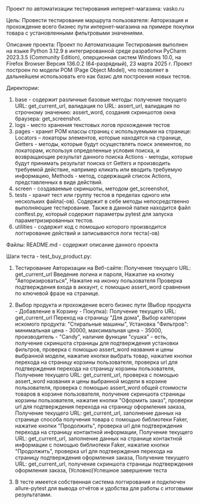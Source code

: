 Проект по автоматизации тестирования интернет-магазина: vasko.ru

Цель: 
Провести тестирование маршрута пользователя: Авторизация и прохождение всего бизнес пути интернет-магазина на примере покупки товара с установленными фильтровыми значениями.

Описание проекта: 
Проект по Автоматизации Тестирования выполнен на языке Python 3.12.9 в интегрированной среде разработки PyCharm 2023.3.5 (Community Edition), оперционная систем Windows 10.0, на Firefox Browser Версия 136.0.2 (64-разрядный), 23 марта 2025 г. Проект построен по модели POM (Page Object Model), что позволяет в дальнейшем использовать его как базис для построения новых тестов.

Директории: 
1)	base - содержит различные базовые методы: 
  получение текущего URL: get_current_url,
  валидация по URL: assert_url,
  валидация по строчному значению: assert_word,
  создания скриншотов окна браузера: get_screenshot.
2)  logs - место хранения текстовых логов прохождения тестов
3)  pages - хранит POM классы страниц c используемыми на странице: 
  Locators – локаторы элементов, которые находятся на странице,
  Getters - методы, которые будут осуществлять поиск элементов, по локаторам, используя определенные условия поиска, и возвращающие результат данного поиска
  Actions - методы, которые будут принимать результат поиска от Getters и производить требуемой действие, например кликать или вводить требуемую информацию,
  Methods - метод, содержащий список Actions, представленных в виде действий.
4)	screen - создаваемые скриншоты, методом get_screenshot, 
5)  tests - хранит тест или группу тестов в пределах одного или нескольких файла(-ов). Содержит в себе методы непосредственно выполняющие тестирование. Также в данной папке находится файл conftest.py, который содержит параметры pytest для запуска параметризированных тестов.
6)  utilities - содержит код с помощью которого производится логгирование действий и записываются логи теста(-ов)

Файлы:
README.md - содержит описание данного проекта

Шаги теста - test_buy_product.py:
1.	Тестирование Авторизации на Веб-сайте:
Получение текущего URL: get_current_url
Введение логина и пароля, 
Нажатие на кнопку "Авторизироваться", 
Нажатие на иконку пользователя 
Проверка подтверждения входа в аккаунт, с помощью assert_word сравнения по
ключевой фразе на странице.

2.	Выбор продукта и прохождение всего бизнес пути (Выбор продукта - Добавление в Корзину - Покупка):
Получение текущего URL: get_current_url
Переход на страницу "Для дома", 
Выбор категории искомого продукта: "Стиральные машины", 
Установка "Фильтров": 
минимальная цена - 30000, 
максимальная цена - 35000, 
производитель - "Candy", 
наличие функции "сушка" - есть, 
получение скриншота страницы для подтверждения установки фильтров, 
проверка с помощью assert_word названия и цены выбранной модели, 
нажатие кнопки выбрать товар, 
нажатие кнопки перехода на страницу корзины пользователя, 
проверка url для подтверждения перехода на страницу корзины пользователя,
Получение текущего URL: get_current_url,
проверка с помощью assert_word названия и цены выбранной модели в корзине пользователя, 
проверка с помощью assert_word общей стоимости товаров в корзине пользователя,
получение скриншота страницы корзины пользователя, 
нажатие кнопки "Оформить заказ", 
проверки url для подтверждения перехода на страницу оформления заказа,
Получение текущего URL: get_current_url,
заполнение данных на странице способа получения товара с помощью библиотеки Faker, 
нажатие кнопки "Продолжить", 
проверка url для подтверждения перехода на страницу контактной информации,
Получение текущего URL: get_current_url,
заполнение данных на странице контактной информации с помощью библиотеки Faker, 
нажатие кнопки "Продолжить", 
проверка url для подтверждения перехода на страницу подтверждения оформления заказа,
Получение текущего URL: get_current_url,
получение скриншота страницы подтверждения оформления заказа,
(Условно)Успешное завершение теста

3. В тесте имеется собственная система логгирования и подключен allure-pytest для вывода отчётов и удобства для работы с итоговыми результатами.